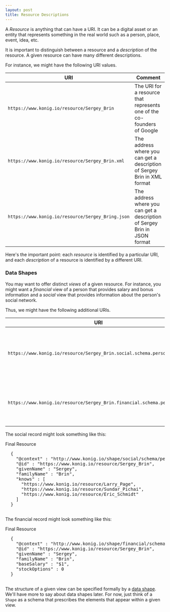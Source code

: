 ```yaml
---
layout: post
title: Resource Descriptions
---
```


A *Resource* is anything that can have a URI.  It can be a digital asset or an entity that
represents something in the real world such as a person, place, event, idea, etc. 

It is important to distinguish between a resource and a *description* of the resource. A
given resource can have many different descriptions. 

For instance, we might have the following URI values.


| URI                                                             | Comment                                                                   |
|-----------------------------------------------------------------|---------------------------------------------------------------------------|
| `https://www.konig.io/resource/Sergey_Brin`         | The URI for a resource that represents one of the co-founders of Google   |
| `https://www.konig.io/resource/Sergey_Brin.xml`    | The address where you can get a description of Sergey Brin in XML format  |
| `https://www.konig.io/resource/Sergey_Bring.json` | The address where you can get a description of Sergey Brin in JSON format |

Here's the important point: each *resource* is identified by a particular URI, and each
*description* of a resource is identified by a different URI.

### Data Shapes
You may want to offer distinct *views* of a given resource.
For instance, you might want a *financial* view of a person that provides salary and bonus information and a
*social* view that provides information about the person's social network.

Thus, we might have the following additional URIs.


| URI                                                                                          | Comment                                                                 |
|----------------------------------------------------------------------------------------------|-------------------------------------------------------------------------|
| `https://www.konig.io/resource/Sergey_Brin.social.schema.person.json`     | The address where you can get information about Sergey's social network |
| `https://www.konig.io/resource/Sergey_Brin.financial.schema.person.json` | The address where you can get information about Sergey's compensation   |

The social record might look something like this:

<div class="example">
  <div class="example-title">Final Resource</div>
  <pre class="json">
  {
    "@context" : "http://www.konig.io/shape/social/schema/person/ctx",
    "@id" : "https://www.konig.io/resource/Sergey_Brin",
    "givenName" : "Sergey",
    "familyName" : "Brin",
    "knows" : [
      "https://www.konig.io/resource/Larry_Page",
      "https://www.konig.io/resource/Sundar_Pichai",
      "https://www.konig.io/resource/Eric_Schmidt"
    ]
  }
  </pre>
</div>

The financial record might look something like this:

<div class="example">
  <div class="example-title">Final Resource</div>
  <pre class="json">
  {
    "@context" : "http://www.konig.io/shape/financial/schema/person/ctx",
    "@id" : "https://www.konig.io/resource/Sergey_Brin",
    "givenName" : "Sergey",
    "familyName" : "Brin",
    "baseSalary" : "$1",
    "stockOptions" : 0
  }
  </pre>
</div>

The structure of a given view can be specified formally by a [data shape](https://www.w3.org/TR/shacl/).  
We'll have more to say about data shapes later.  For now, just think of a `Shape` as a schema
that prescribes the elements that appear within a given view.



